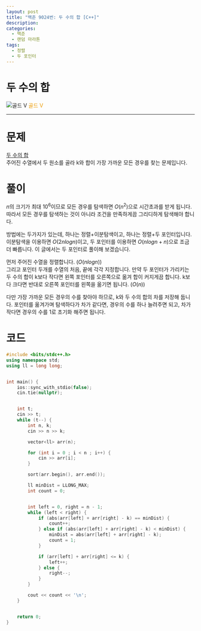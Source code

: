 ```yaml
---
layout: post
title: "백준 9024번: 두 수의 합 [C++]"
description:
categories:
  - 백준
  - 랜덤 마라톤
tags:
  - 정렬
  - 두 포인터
---
```


# 두 수의 합
<div class="difficulty">
  <img class="solvedac-tier" src="https://d2gd6pc034wcta.cloudfront.net/tier/11.svg" alt="골드 V">
  <span style="color: rgb(236, 154, 0);">골드 V</span>
</div>

---

# 문제
[두 수의 합](https://www.acmicpc.net/problem/9024) \
주어진 수열에서 두 원소를 골라 k와 합이 가장 가까운 모든 경우를 찾는 문제입니다.

# 풀이
$n$의 크기가 최대 $10^6$이므로 모든 경우를 탐색하면 $O(n^2)$으로 시간초과를 받게 됩니다. 따라서 모든 경우를 탐색하는 것이 아니라 조건을 만족하게끔 그리디하게 탐색해야 합니다.

방법에는 두가지가 있는데, 하나는 정렬+이분탐색이고, 하나는 정렬+두 포인터입니다. 이분탐색을 이용하면 $O(2nlogn)$이고, 두 포인터를 이용하면 $O(nlogn + n)$으로 조금 더 빠릅니다. 이 글에서는 두 포인터로 풀이해 보겠습니다.

먼저 주어진 수열을 정렬합니다. ($O(nlogn)$) \
그리고 포인터 두개를 수열의 처음, 끝에 각각 지정합니다. 만약 두 포인터가 가리키는 두 수의 합이 k보다 작다면 왼쪽 포인터를 오른쪽으로 옮겨 합이 커지게끔 합니다. k보다 크다면 반대로 오른쪽 포인터를 왼쪽을 옮기면 됩니다. ($O(n)$)

다만 가장 가까운 모든 경우의 수를 찾아야 하므로, k와 두 수의 합의 차를 저장해 둡니다. 포인터를 옮겨가며 탐색하다가 차가 같다면, 경우의 수를 하나 늘려주면 되고, 차가 작다면 경우의 수를 1로 초기화 해주면 됩니다.

# 코드

```cpp
#include <bits/stdc++.h>
using namespace std;
using ll = long long;


int main() {
    ios::sync_with_stdio(false);
    cin.tie(nullptr);


    int t;
    cin >> t;
    while (t--) {
        int n, k;
        cin >> n >> k;

        vector<ll> arr(n);

        for (int i = 0 ; i < n ; i++) {
            cin >> arr[i];
        }

        sort(arr.begin(), arr.end());

        ll minDist = LLONG_MAX;
        int count = 0;


        int left = 0, right = n - 1;
        while (left < right) {
            if (abs(arr[left] + arr[right] - k) == minDist) {
                count++;
            } else if (abs(arr[left] + arr[right] - k) < minDist) {
                minDist = abs(arr[left] + arr[right] - k);
                count = 1;
            }

            if (arr[left] + arr[right] <= k) {
                left++;
            } else {
                right--;
            }
        }

        cout << count << '\n';
    }


    return 0;
}
```